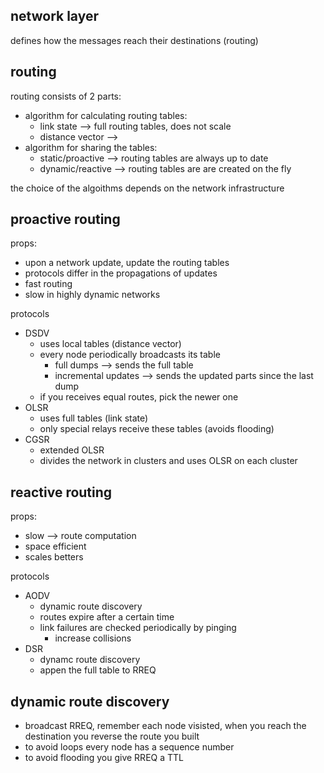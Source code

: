 ## network layer

defines how the messages reach their destinations (routing)

## routing

routing consists of 2 parts:
* algorithm for calculating routing tables:
    * link state --> full routing tables, does not scale
    * distance vector -->
* algorithm for sharing the tables:
    * static/proactive --> routing tables are always up to date
    * dynamic/reactive --> routing tables are are created on the fly

the choice of the algoithms depends on the network infrastructure

## proactive routing

props:
* upon a network update, update the routing tables
* protocols differ in the propagations of updates
* fast routing
* slow in highly dynamic networks

protocols
* DSDV
    * uses local tables (distance vector)
    * every node periodically broadcasts its table
        * full dumps --> sends the full table
        * incremental updates --> sends the updated parts since the last dump
    * if you receives equal routes, pick the newer one
* OLSR
    * uses full tables (link state)
    * only special relays receive these tables (avoids flooding)
* CGSR
    * extended OLSR
    * divides the network in clusters and uses OLSR on each cluster

## reactive routing

props:
* slow --> route computation
* space efficient
* scales betters

protocols
* AODV
    * dynamic route discovery
    * routes expire after a certain time
    * link failures are checked periodically by pinging
        * increase collisions
* DSR
    * dynamc route discovery
    * appen the full table to RREQ

## dynamic route discovery

* broadcast RREQ, remember each node visisted, when you reach the destination you reverse the route you built
* to avoid loops every node has a sequence number
* to avoid flooding you give RREQ a TTL
